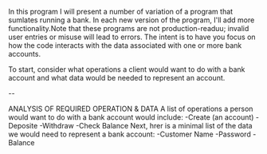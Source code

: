 In this program I will present a number of variation of a program that sumlates running a bank. In each new version of the program, I'll add more functionality.Note that these programs are not production-readuu; invalid user entries or misuse will lead to errors. The intent is to have you focus on how the code interacts with the data associated with one or more bank accounts.

To start, consider what operations a client would want to do with a bank account and what data would be needed to represent an account.

--

ANALYSIS OF REQUIRED OPERATION & DATA
A list of operations a person would want to do with a bank account would include:
-Create (an account)
-Deposite
-Withdraw
-Check Balance
    Next, hrer is a minimal list of the data we would need  to represent a bank account:
    -Customer Name
    -Password
    -Balance